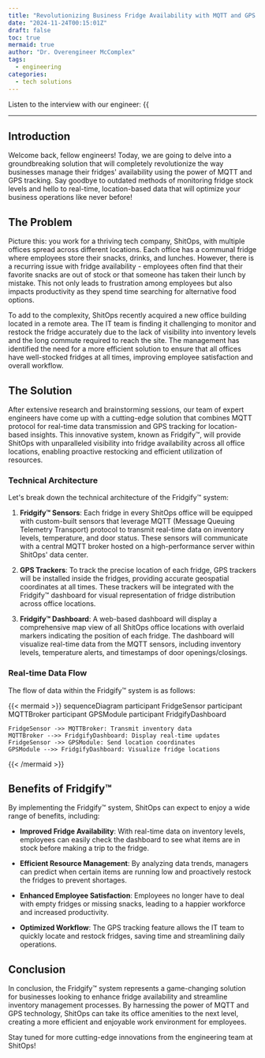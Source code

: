 ```yaml
---
title: "Revolutionizing Business Fridge Availability with MQTT and GPS Tracking"
date: "2024-11-24T00:15:01Z"
draft: false
toc: true
mermaid: true
author: "Dr. Overengineer McComplex"
tags:
  - engineering
categories:
  - tech solutions
---
```


Listen to the interview with our engineer: {{<audio src="https://s3.chaops.de/shitops/podcasts/revolutionizing-business-fridge-availability-with-mqtt-and-gps-tracking.mp3" class="audio">}}

---

## Introduction

Welcome back, fellow engineers! Today, we are going to delve into a groundbreaking solution that will completely revolutionize the way businesses manage their fridges' availability using the power of MQTT and GPS tracking. Say goodbye to outdated methods of monitoring fridge stock levels and hello to real-time, location-based data that will optimize your business operations like never before!

## The Problem

Picture this: you work for a thriving tech company, ShitOps, with multiple offices spread across different locations. Each office has a communal fridge where employees store their snacks, drinks, and lunches. However, there is a recurring issue with fridge availability - employees often find that their favorite snacks are out of stock or that someone has taken their lunch by mistake. This not only leads to frustration among employees but also impacts productivity as they spend time searching for alternative food options.

To add to the complexity, ShitOps recently acquired a new office building located in a remote area. The IT team is finding it challenging to monitor and restock the fridge accurately due to the lack of visibility into inventory levels and the long commute required to reach the site. The management has identified the need for a more efficient solution to ensure that all offices have well-stocked fridges at all times, improving employee satisfaction and overall workflow.

## The Solution

After extensive research and brainstorming sessions, our team of expert engineers have come up with a cutting-edge solution that combines MQTT protocol for real-time data transmission and GPS tracking for location-based insights. This innovative system, known as Fridgify™, will provide ShitOps with unparalleled visibility into fridge availability across all office locations, enabling proactive restocking and efficient utilization of resources.

### Technical Architecture

Let's break down the technical architecture of the Fridgify™ system:

1. **Fridgify™ Sensors**: Each fridge in every ShitOps office will be equipped with custom-built sensors that leverage MQTT (Message Queuing Telemetry Transport) protocol to transmit real-time data on inventory levels, temperature, and door status. These sensors will communicate with a central MQTT broker hosted on a high-performance server within ShitOps' data center.

2. **GPS Trackers**: To track the precise location of each fridge, GPS trackers will be installed inside the fridges, providing accurate geospatial coordinates at all times. These trackers will be integrated with the Fridgify™ dashboard for visual representation of fridge distribution across office locations.

3. **Fridgify™ Dashboard**: A web-based dashboard will display a comprehensive map view of all ShitOps office locations with overlaid markers indicating the position of each fridge. The dashboard will visualize real-time data from the MQTT sensors, including inventory levels, temperature alerts, and timestamps of door openings/closings.

### Real-time Data Flow

The flow of data within the Fridgify™ system is as follows:

{{< mermaid >}}
sequenceDiagram
    participant FridgeSensor
    participant MQTTBroker
    participant GPSModule
    participant FridgifyDashboard

    FridgeSensor ->> MQTTBroker: Transmit inventory data
    MQTTBroker -->> FridgifyDashboard: Display real-time updates
    FridgeSensor ->> GPSModule: Send location coordinates
    GPSModule -->> FridgifyDashboard: Visualize fridge locations
{{< /mermaid >}}

## Benefits of Fridgify™

By implementing the Fridgify™ system, ShitOps can expect to enjoy a wide range of benefits, including:

- **Improved Fridge Availability**: With real-time data on inventory levels, employees can easily check the dashboard to see what items are in stock before making a trip to the fridge.
  
- **Efficient Resource Management**: By analyzing data trends, managers can predict when certain items are running low and proactively restock the fridges to prevent shortages.
  
- **Enhanced Employee Satisfaction**: Employees no longer have to deal with empty fridges or missing snacks, leading to a happier workforce and increased productivity.
  
- **Optimized Workflow**: The GPS tracking feature allows the IT team to quickly locate and restock fridges, saving time and streamlining daily operations.

## Conclusion

In conclusion, the Fridgify™ system represents a game-changing solution for businesses looking to enhance fridge availability and streamline inventory management processes. By harnessing the power of MQTT and GPS technology, ShitOps can take its office amenities to the next level, creating a more efficient and enjoyable work environment for employees.

Stay tuned for more cutting-edge innovations from the engineering team at ShitOps!